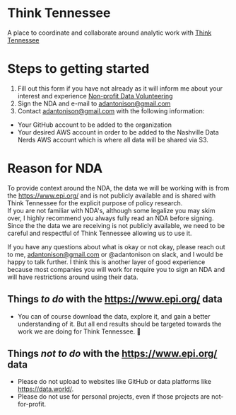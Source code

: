 # Think Tennessee
A place to coordinate and collaborate around analytic work with [Think Tennessee](https://thinktennessee.org/)

# Steps to getting started

1. Fill out this form if you have not already as it will inform me about your interest and experience [Non-profit Data Volunteering](https://forms.gle/bHpH2MbZNsPEK64K7)
2. Sign the NDA and e-mail to adantonison@gmail.com
3. Contact adantonison@gmail.com with the following information:
  - Your GitHub account to be added to the organization
  - Your desired AWS account in order to be added to the Nashville Data Nerds AWS account which is where all data will be shared via S3.
  
# Reason for NDA

To provide context around the NDA, the data we will be working with is from the https://www.epi.org/ and is not publicly available and is shared with Think Tennessee for the explicit purpose of policy research.  
If you are not familiar with NDA's, although some legalize you may skim over, I highly recommend you always fully read an NDA before signing.  Since the the data we are receiving is not publicly available, we need to be careful and respectful of Think Tennessee allowing us to use it.

If you have any questions about what is okay or not okay, please reach out to me, adantonison@gmail.com or @adantonison on slack, and I would be happy to talk further.  I think this is another layer of good experience because most companies you will work for require you to sign an NDA and will have restrictions around using their data.

## Things _to do_ with the https://www.epi.org/ data
- You can of course download the data, explore it, and gain a better understanding of it.  But all end results should be targeted towards the work we are doing for Think Tennessee. :slightly_smiling_face: 

## Things _not to do_ with the https://www.epi.org/ data
- Please do not upload to websites like GitHub or data platforms like https://data.world/.
- Please do not use for personal projects, even if those projects are not-for-profit.  
